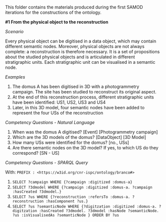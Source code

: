 This folder contains the materials produced during the first SAMOD iterations for the constructions of the ontology.

**#1 From the physical object to the reconstruction**

*Scenario*

Every physical object can be digitised in a data object, which may contain different semantic nodes. Moreover, physical objects are not always complete: a reconstruction is therefore necessary. It is a set of propositions about the studied physical objects and is articulated in different  stratigraphic units. Each stratigraphic unit can be visualised in a semantic node.

*Examples*

1. The domus A has been digitised in 3D with a photogrammetry campaign. The site has been studied to reconstruct its original aspect.
2. At the end of this reconstruction process, different stratigraphic units have been identified: US1, US2, US3 and US4
3. Later, in this 3D model, four semantic nodes have been added to represent the four USs of the reconstruction 

*Competency Questions - Natural Language*

1. When was the domus A digitised? [Event] [Photogrammetry campaign]
2. Which are the 3D models of the domus? [DataObject] [3D Model]
3. How many USs were identified for the domus? [no., USs]
4. Are there semantic nodes on the 3D model? If yes, to which US do they correspond? [SN - US]

*Competency Questions - SPARQL Query*

With: `PREFIX : <https://w3id.org/cnr-ispc/ontology/branco#> `

1. `SELECT ?campaign WHERE {?campaign :digitized :domus-a}`
2. `SELECT ?3dmodel WHERE {?campaign :digitized :domus-a. ?campaign :hasCreated ?3dmodel.}`
3. `SELECT ?us WHERE {?reconstruction :refersTo :domus-a. ?reconstruction :hasComponent ?us.}`
4. `SELECT ?us ?semanticNode WHERE {?digitzation :digitized :domus-a. ?digitzation :hasCreated ?3dmodel. ?3dmodel :hasNode ?semanticNode. ?us :isVisualisedAs ?semanticNode } ORDER BY ?us`